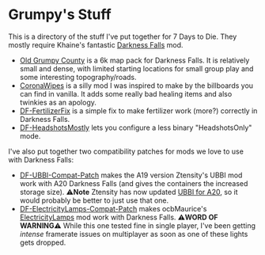 # Grumpy's Stuff

This is a directory of the stuff I've put together for 7 Days to Die.  They mostly require Khaine's fantastic [Darkness Falls](https://gitlab.com/KhaineGB/darkness-falls-a20/-/tree/main) mod.

* [Old Grumpy County](https://github.com/grumpygabe/DF-GrumpyMap) is a 6k map pack for Darkness Falls.  It is relatively small and dense, with limited starting locations for small group play and some interesting topography/roads.
* [CoronaWipes](https://github.com/grumpygabe/DF-CoronaWipes) is a silly mod I was inspired to make by the billboards you can find in vanilla.  It adds some really bad healing items and also twinkies as an apology.
* [DF-FertilizerFix](https://github.com/grumpygabe/DF-FertilizerFix/tree/main) is a simple fix to make fertilizer work (more?) correctly in Darkness Falls.
* [DF-HeadshotsMostly](https://github.com/grumpygabe/DF-HeadshotsMostly/tree/main) lets you configure a less binary "HeadshotsOnly" mode.

I've also put together two compatibility patches for mods we love to use with Darkness Falls:

* [DF-UBBI-Compat-Patch](https://github.com/grumpygabe/DF-UBBI-Compat-Patch) makes the A19 version Ztensity's UBBI mod work with A20 Darkness Falls (and gives the containers the increased storage size). :warning:**Note** Ztensity has now updated [UBBI for A20](https://www.nexusmods.com/7daystodie/mods/1242), so it would probably be better to just use that one. 
* [DF-ElectricityLamps-Compat-Patch](https://github.com/grumpygabe/DF-ElectricityLamps-Compat-Patch) makes ocbMaurice's [ElectricityLamps](https://github.com/OCB7D2D/ElectricityLamps) mod work with Darkness Falls. ⚠️**WORD OF WARNING**:warning:  While this one tested fine in single player, I've been getting *intense* framerate issues on multiplayer as soon as one of these lights gets dropped. 
